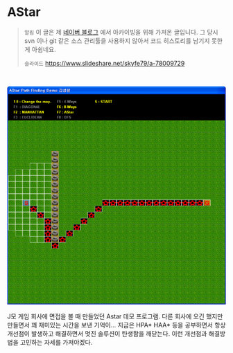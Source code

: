 # AStar

> `알림` 이 글은 제 [네이버 블로그](http://blog.naver.com/softdna) 에서 아카이빙을 위해 가져온 글입니다. 그 당시 svn 이나 git 같은 소스 관리툴을 사용하지 않아서 코드 히스토리를 남기지 못한게 아쉽네요.
> 
> `슬라이드` https://www.slideshare.net/skyfe79/a-78009729

<br>

![](assets/images/astar/astar_softdna.png)

J모 게임 회사에 면접을 볼 때 만들었던 Astar 데모 프로그램. 다른 회사에 오긴 했지만 만들면서 꽤 재미있는 시간을 보낸 기억이... 지금은 HPA* HAA* 등을 공부하면서 항상 개선점이 발생하고 해결하면서 
멋진 솔루션이 탄생함을 깨닫는다. 이런 개선점과 해결방법을 고민하는 자세를 가져야겠다.
